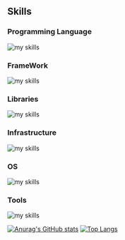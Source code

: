 ## Skills
### Programming Language
<img alt="my skills" src="https://skillicons.dev/icons?theme=light&perline=7&i=html,css,js,ts,python,java,php" />

### FrameWork
<img alt="my skills" src="https://skillicons.dev/icons?theme=light&perline=7&i=django,react,next,vue,laravel" />

### Libraries
<img alt="my skills" src="https://skillicons.dev/icons?theme=light&perline=7&i=opencv,sklearn,tensorflow" />

### Infrastructure
<img alt="my skills" src="https://skillicons.dev/icons?theme=light&perline=7&i=docker,terraform,aws,dynamodb,gcp,firebase,kubernetes,anaconda" />

### OS
<img alt="my skills" src="https://skillicons.dev/icons?theme=light&perline=7&i=linux,nginx" />

### Tools
<img alt="my skills" src="https://skillicons.dev/icons?theme=light&perline=7&i=git,github,gitlab,yarn,webpack" />

[![Anurag's GitHub stats](https://github-readme-stats.vercel.app/api?username=Kentkn192837)](https://github.com/anuraghazra/github-readme-stats)
[![Top Langs](https://github-readme-stats.vercel.app/api/top-langs/?username=Kentkn192837&hide=jupyter%20notebook)](https://github.com/anuraghazra/github-readme-stats)
